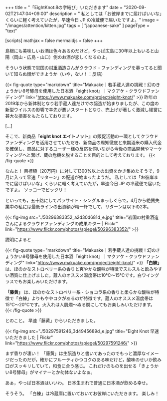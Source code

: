 +++
title = "「EightKnot:8の字結び」いただきます"
date =  "2020-09-02T21:47:04+09:00"
description = " 私としては「お彼岸までに届けばいいな」くらいに軽く考えていたが，早速今日 JP の冷蔵便で届いたですよ。"
image = "/images/attention/kitten.jpg"
tags = [ "japoanese-sake" ]
pageType = "text"

[scripts]
  mathjax = false
  mermaidjs = false
+++

島根にも美味しいお酒は色々あるのだけど，やっぱ広島に30年以上もいると山陽（岡山・広島・山口）側のお酒が恋しくなるのよ。

そういう状態で岩国の[村重酒造]さんがクラウド・ファンディングを募ってると聞いて知らぬ顔ができようか（いや，ない！：反語）

{{< fig-quote type="markdown" title="Makuake｜若手蔵人達の挑戦！幻のきょうかい8号酵母を使用した日本酒『eight knot』｜マクアケ - クラウドファンディング" link="https://www.makuake.com/project/eight-knot/" >}}
昨年の2019年から新体制となり若手蔵人達だけでの醸造が始まりましたが、この度の新型ウイルスの影響で幸先が悪いスタートとなり、売上げが著しく激減し経営に甚大な損害をもたらしております。

[...]

そこで、新商品『**eight knot エイトノット**』の販促活動の一環としてクラウドファンディングを活用させていただき、新商品の周知徹底と来期酒米の購入代金を確保し、商品に対するユーザー様の反応を伺いながら今後の商品開発やマーケティングへと繋げ、蔵の危機を脱することを目的として考えております。
{{< /fig-quote >}}

なんと！ 目標額（20万円）に対して1300%以上の出資をかき集めたそうで，9月に入って早速「リターン」の配送が始まったようだ。
私としては「お彼岸までに届けばいいな」くらいに軽く考えていたが，早速今日 JP の冷蔵便で届いたですよ。
ソッコーでビックリ！

といっても，五十路にしてパラサイト・シングルまっしぐらで，4月から絶賛失業中の私には最低ラインの出資額が精一杯でして，リターンは以下の2本。

{{< fig-img src="./50296383352_a2d30d681d_e.jpg" title="岩国の村重酒造さんによるクラウドファンディングの成果キター | Flickr" link="https://www.flickr.com/photos/spiegel/50296383352/" >}}

説明によると

{{< fig-quote type="markdown" title="Makuake｜若手蔵人達の挑戦！幻のきょうかい8号酵母を使用した日本酒『eight knot』｜マクアケ - クラウドファンディング" link="https://www.makuake.com/project/eight-knot/" >}}
**「白練」** は、ほのかなストロベリー系の香りと爽やかな酸味が特徴でスルスルと飲みやすい酒質に仕上げました。蔵人のオススメ温度帯は10℃〜15℃です。白ワイングラスでもお楽しみいただけます。

**「藤黄」** は、ほのかなストロベリー系・ショコラ系の香りと柔らかな酸味が特徴で「白練」よりもややコクがあるのが特徴です。蔵人のオススメ温度帯は15℃〜20℃です。火入れは人肌燗〜ぬる燗にしてもお楽しみいただけます。
{{< /fig-quote >}}

とのこと。
早速「藤黄」からいただきました。

{{< fig-img src="./50297591246_3d4945689d_e.jpg" title="Eight Knot 早速いただきました | Flickr" link="https://www.flickr.com/photos/spiegel/50297591246/" >}}

まず香りが凄い！ 「藤黄」は生酛造りと書いてあったのでもっと濃厚なイメージだったのだが，確かにフルーティかつコクのある味だけど，酸味のせいか飲み口がスッキリしていて，和食に合う感じ。
これだけのものを出せる「きょうかい8号酵母」がマイナーとか勿体ないよなぁ。

あぁ，やっぱ日本酒はいいわ。
日本生まれで普通に日本酒が飲める幸せ。

そうそう。
「白練」は冷蔵庫に置いておいてお彼岸にいただきます。
楽しみ！

[村重酒造]: https://www.murashige-sake.co.jp/ "村重酒造株式会社｜ 山口県岩国市「日本酒の酒蔵」"
